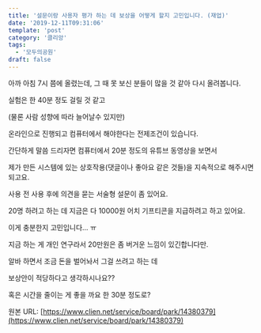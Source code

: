 ```yaml
---
title: '설문이랑 사용자 평가 하는 데 보상을 어떻게 할지 고민입니다. (재업)'
date: '2019-12-11T09:31:06'
template: 'post'
category: '클리앙'
tags: 
  - '모두의공원'
draft: false
---
```


아까 아침 7시 쯤에 올렸는데, 그 때 못 보신 분들이 많을 것 같아 다시 올려봅니다.

  

실험은 한 40분 정도 걸릴 것 같고

(물론 사람 성향에 따라 늘어날수 있지만)

온라인으로 진행되고 컴퓨터에서 해야한다는 전제조건이 있습니다.

  

간단하게 말씀 드리자면 컴퓨터에서 20분 정도의 유튜브 동영상을 보면서 

  

제가 만든 시스템에 있는 상호작용(댓글이나 좋아요 같은 것들)을 지속적으로 해주시면 되고요.

사용 전 사용 후에 의견을 묻는 서술형 설문이 좀 있어요.

20명 하려고 하는 데 지금은 다 10000원 어치 기프티콘을 지급하려고 하고 있어요.

이게 충분한지 고민입니다... ㅠ

지금 하는 게 개인 연구라서 20만원은 좀 버거운 느낌이 있긴합니다만. 

  

알바 하면서 조금 돈을 벌어놔서 그걸 쓰려고 하는 데

보상안이 적당하다고 생각하시나요??

  

혹은 시간을 줄이는 게 좋을 까요 한 30분 정도로?

원본 URL: [https://www.clien.net/service/board/park/14380379](https://www.clien.net/service/board/park/14380379)
